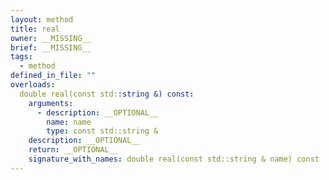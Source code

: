 ```yaml
---
layout: method
title: real
owner: __MISSING__
brief: __MISSING__
tags:
  - method
defined_in_file: ""
overloads:
  double real(const std::string &) const:
    arguments:
      - description: __OPTIONAL__
        name: name
        type: const std::string &
    description: __OPTIONAL__
    return: __OPTIONAL__
    signature_with_names: double real(const std::string & name) const
---
```

